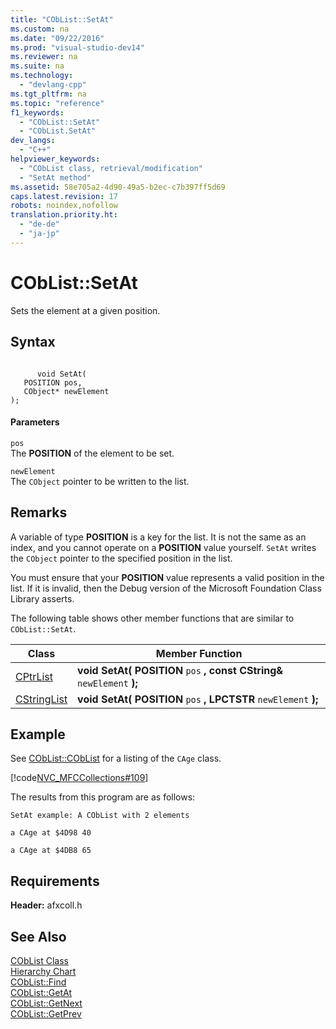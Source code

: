 ```yaml
---
title: "CObList::SetAt"
ms.custom: na
ms.date: "09/22/2016"
ms.prod: "visual-studio-dev14"
ms.reviewer: na
ms.suite: na
ms.technology: 
  - "devlang-cpp"
ms.tgt_pltfrm: na
ms.topic: "reference"
f1_keywords: 
  - "CObList::SetAt"
  - "CObList.SetAt"
dev_langs: 
  - "C++"
helpviewer_keywords: 
  - "CObList class, retrieval/modification"
  - "SetAt method"
ms.assetid: 58e705a2-4d90-49a5-b2ec-c7b397ff5d69
caps.latest.revision: 17
robots: noindex,nofollow
translation.priority.ht: 
  - "de-de"
  - "ja-jp"
---
```

# CObList::SetAt
Sets the element at a given position.  
  
## Syntax  
  
```  
  
      void SetAt(  
   POSITION pos,  
   CObject* newElement   
);  
```  
  
#### Parameters  
 `pos`  
 The **POSITION** of the element to be set.  
  
 `newElement`  
 The `CObject` pointer to be written to the list.  
  
## Remarks  
 A variable of type **POSITION** is a key for the list. It is not the same as an index, and you cannot operate on a **POSITION** value yourself. `SetAt` writes the `CObject` pointer to the specified position in the list.  
  
 You must ensure that your **POSITION** value represents a valid position in the list. If it is invalid, then the Debug version of the Microsoft Foundation Class Library asserts.  
  
 The following table shows other member functions that are similar to `CObList::SetAt`.  
  
|Class|Member Function|  
|-----------|---------------------|  
|[CPtrList](../vs140/cptrlist-class.md)|**void SetAt( POSITION**  `pos` **, const CString&**  `newElement`  **);**|  
|[CStringList](../vs140/cstringlist-class.md)|**void SetAt( POSITION**  `pos` **, LPCTSTR**  `newElement`  **);**|  
  
## Example  
 See [CObList::CObList](../vs140/coblist--coblist.md) for a listing of the `CAge` class.  
  
 [!code[NVC_MFCCollections#109](../vs140/codesnippet/CPP/coblist--setat_1.cpp)]  
  
 The results from this program are as follows:  
  
 `SetAt example: A CObList with 2 elements`  
  
 `a CAge at $4D98 40`  
  
 `a CAge at $4DB8 65`  
  
## Requirements  
 **Header:** afxcoll.h  
  
## See Also  
 [CObList Class](../vs140/coblist-class.md)   
 [Hierarchy Chart](../vs140/hierarchy-chart.md)   
 [CObList::Find](../vs140/coblist--find.md)   
 [CObList::GetAt](../vs140/coblist--getat.md)   
 [CObList::GetNext](../vs140/coblist--getnext.md)   
 [CObList::GetPrev](../vs140/coblist--getprev.md)